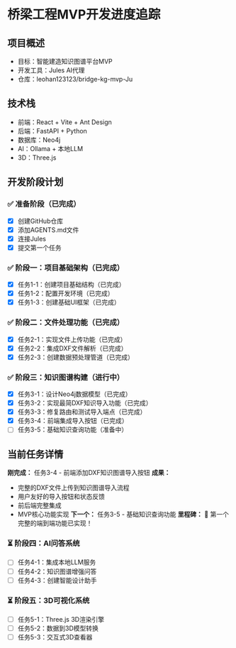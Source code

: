 # 桥梁工程MVP开发进度追踪

## 项目概述
- 目标：智能建造知识图谱平台MVP
- 开发工具：Jules AI代理
- 仓库：leohan123123/bridge-kg-mvp-Ju

## 技术栈
- 前端：React + Vite + Ant Design
- 后端：FastAPI + Python
- 数据库：Neo4j
- AI：Ollama + 本地LLM
- 3D：Three.js

## 开发阶段计划

### ✅ 准备阶段（已完成）
- [x] 创建GitHub仓库
- [x] 添加AGENTS.md文件
- [x] 连接Jules
- [x] 提交第一个任务

### ✅ 阶段一：项目基础架构（已完成）
- [x] 任务1-1：创建项目基础结构（已完成）
- [x] 任务1-2：配置开发环境（已完成）
- [x] 任务1-3：创建基础UI框架（已完成）

### ✅ 阶段二：文件处理功能（已完成）
- [x] 任务2-1：实现文件上传功能（已完成）
- [x] 任务2-2：集成DXF文件解析（已完成）
- [x] 任务2-3：创建数据预处理管道（已完成）

### ✅ 阶段三：知识图谱构建（进行中）
- [x] 任务3-1：设计Neo4j数据模型（已完成）
- [x] 任务3-2：实现最简DXF知识导入功能（已完成）
- [x] 任务3-3：修复路由和测试导入端点（已完成）
- [x] 任务3-4：前端集成导入按钮（已完成）
- [ ] 任务3-5：基础知识查询功能（准备中）

## 当前任务详情
**刚完成：** 任务3-4 - 前端添加DXF知识图谱导入按钮
**成果：** 
- 完整的DXF文件上传到知识图谱导入流程
- 用户友好的导入按钮和状态反馈
- 前后端完整集成
- MVP核心功能实现
**下一个：** 任务3-5 - 基础知识查询功能
**里程碑：** 🎉 第一个完整的端到端功能已实现！
  
### ⏳ 阶段四：AI问答系统
- [ ] 任务4-1：集成本地LLM服务
- [ ] 任务4-2：知识图谱增强问答
- [ ] 任务4-3：创建智能设计助手

### ⏳ 阶段五：3D可视化系统
- [ ] 任务5-1：Three.js 3D渲染引擎
- [ ] 任务5-2：数据到3D模型转换
- [ ] 任务5-3：交互式3D查看器
